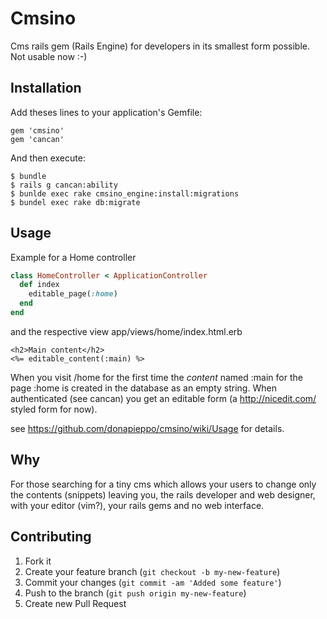 # Cmsino

Cms rails gem (Rails Engine) for developers in its smallest form possible. Not usable now :-)

## Installation

Add theses lines to your application's Gemfile:

    gem 'cmsino'
    gem 'cancan'

And then execute:

    $ bundle
    $ rails g cancan:ability
    $ bunlde exec rake cmsino_engine:install:migrations
    $ bundel exec rake db:migrate

## Usage

Example for a Home controller

```ruby
class HomeController < ApplicationController
  def index
    editable_page(:home)
  end
end
```

and the respective view app/views/home/index.html.erb

```erb
<h2>Main content</h2>
<%= editable_content(:main) %>
```

When you visit /home for the first time the *content* named
:main for the page :home
is created in the database as an empty string.
When authenticated (see cancan) you get an editable 
form (a http://nicedit.com/ styled form for now).

see https://github.com/donapieppo/cmsino/wiki/Usage for details.

## Why

For those searching for a tiny cms which allows your users to change 
only the contents (snippets) leaving you, the rails developer and web designer, 
with your editor (vim?), your rails gems and no web interface.

## Contributing

1. Fork it
2. Create your feature branch (`git checkout -b my-new-feature`)
3. Commit your changes (`git commit -am 'Added some feature'`)
4. Push to the branch (`git push origin my-new-feature`)
5. Create new Pull Request
